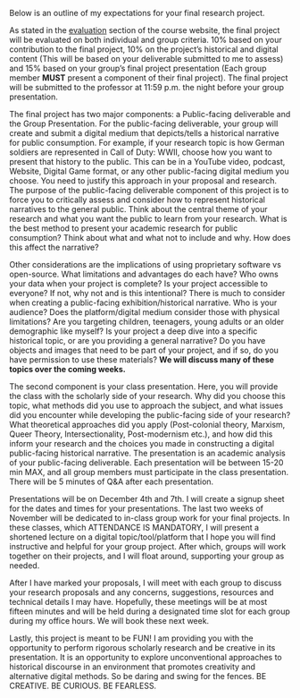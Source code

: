 

Below is an outline of my expectations for your final research project. 

As stated in the [evaluation](<[4. Evaluation – HIST3812a](https://digitalbyzantine.netlify.app/docs/4-evaluation/#5-final-project)>) section of the course website, the final project will be evaluated on both individual and group criteria. 10% based on your contribution to the final project, 10% on the project’s historical and digital content (This will be based on your deliverable submitted to me to assess) and 15% based on your group’s final project presentation (Each group member **MUST** present a component of their final project). The final project will be submitted to the professor at 11:59 p.m. the night before your group presentation.

The final project has two major components: a Public-facing deliverable and the Group Presentation. For the public-facing deliverable, your group will create and submit a digital medium that depicts/tells a historical narrative for public consumption. For example, if your research topic is how German soldiers are represented in Call of Duty: WWII, choose how you want to present that history to the public. This can be in a YouTube video, podcast, Website, Digital Game format, or any other public-facing digital medium you choose. You need to justify this approach in your proposal and research. The purpose of the public-facing deliverable component of this project is to force you to critically assess and consider how to represent historical narratives to the general public. Think about the central theme of your research and what you want the public to learn from your research. What is the best method to present your academic research for public consumption? Think about what and what not to include and why. How does this affect the narrative?

Other considerations are the implications of using proprietary software vs open-source. What limitations and advantages do each have? Who owns your data when your project is complete? Is your project accessible to everyone? If not, why not and is this intentional? There is much to consider when creating a public-facing exhibition/historical narrative. Who is your audience? Does the platform/digital medium consider those with physical limitations? Are you targeting children, teenagers, young adults or an older demographic like myself? Is your project a deep dive into a specific historical topic, or are you providing a general narrative? Do you have objects and images that need to be part of your project, and if so, do you have permission to use these materials? **We will discuss many of these topics over the coming weeks.**

The second component is your class presentation. Here, you will provide the class with the scholarly side of your research. Why did you choose this topic, what methods did you use to approach the subject, and what issues did you encounter while developing the public-facing side of your research? What theoretical approaches did you apply (Post-colonial theory, Marxism, Queer Theory, Intersectionality, Post-modernism etc.), and how did this inform your research and the choices you made in constructing a digital public-facing historical narrative.  The presentation is an academic analysis of your public-facing deliverable. Each presentation will be between 15-20 min MAX, and all group members must participate in the class presentation. There will be 5 minutes of Q&A after each presentation. 

Presentations will be on December 4th and 7th. I will create a signup sheet for the dates and times for your presentations. The last two weeks of November will be dedicated to in-class group work for your final projects. In these classes, which ATTENDANCE IS MANDATORY, I will present a shortened lecture on a digital topic/tool/platform that I hope you will find instructive and helpful for your group project. After which, groups will work together on their projects, and I will float around, supporting your group as needed.  

After I have marked your proposals, I will meet with each group to discuss your research proposals and any concerns, suggestions, resources and technical details I may have. Hopefully, these meetings will be at most fifteen minutes and will be held during a designated time slot for each group during my office hours. We will book these next week. 

Lastly, this project is meant to be FUN! I am providing you with the opportunity to perform rigorous scholarly research and be creative in its presentation. It is an opportunity to explore unconventional approaches to historical discourse in an environment that promotes creativity and alternative digital methods. So be daring and swing for the fences. BE CREATIVE. BE CURIOUS. BE FEARLESS.  

